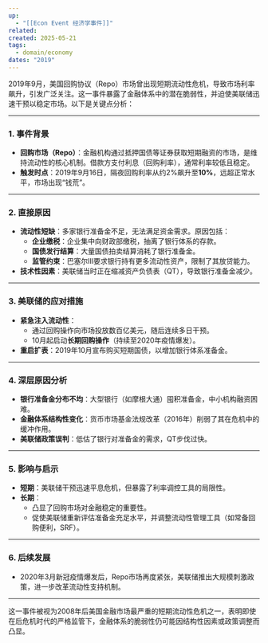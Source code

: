 ```yaml
---
up:
  - "[[Econ Event 经济学事件]]"
related: 
created: 2025-05-21
tags:
  - domain/economy
dates: "2019"
---
```

2019年9月，美国回购协议（Repo）市场曾出现短期流动性危机，导致市场利率飙升，引发广泛关注。这一事件暴露了金融体系中的潜在脆弱性，并迫使美联储迅速干预以稳定市场。以下是关键点分析：

---

### **1. 事件背景**
- **回购市场（Repo）**：金融机构通过抵押国债等证券获取短期融资的市场，是维持流动性的核心机制。借款方支付利息（回购利率），通常利率较低且稳定。
- **触发时点**：2019年9月16日，隔夜回购利率从约2%飙升至**10%**，远超正常水平，市场出现“钱荒”。

---

### **2. 直接原因**
- **流动性短缺**：多家银行准备金不足，无法满足资金需求。原因包括：
  - **企业缴税**：企业集中向财政部缴税，抽离了银行体系的存款。
  - **国债发行结算**：大量国债拍卖结算消耗了银行准备金。
  - **监管约束**：巴塞尔III要求银行持有更多流动性资产，限制了其放贷能力。
- **技术性因素**：美联储当时正在缩减资产负债表（QT），导致银行准备金减少。

---

### **3. 美联储的应对措施**
- **紧急注入流动性**：
  - 通过回购操作向市场投放数百亿美元，随后连续多日干预。
  - 10月起启动**长期回购操作**（持续至2020年疫情爆发）。
- **重启扩表**：2019年10月宣布购买短期国债，以增加银行体系准备金。

---

### **4. 深层原因分析**
- **银行准备金分布不均**：大型银行（如摩根大通）囤积准备金，中小机构融资困难。
- **金融体系结构性变化**：货币市场基金法规改革（2016年）削弱了其在危机中的缓冲作用。
- **美联储政策误判**：低估了银行对准备金的需求，QT步伐过快。

---

### **5. 影响与启示**
- **短期**：美联储干预迅速平息危机，但暴露了利率调控工具的局限性。
- **长期**：
  - 凸显了回购市场对金融稳定的重要性。
  - 促使美联储重新评估准备金充足水平，并调整流动性管理工具（如常备回购便利，SRF）。

---

### **6. 后续发展**
- 2020年3月新冠疫情爆发后，Repo市场再度紧张，美联储推出大规模刺激政策，进一步改革流动性支持机制。

---

这一事件被视为2008年后美国金融市场最严重的短期流动性危机之一，表明即使在后危机时代的严格监管下，金融体系的脆弱性仍可能因结构性因素或政策调整而凸显。